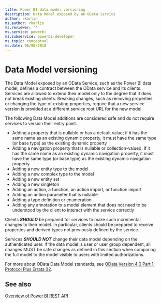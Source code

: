 ```yaml
---
title: Power BI data model versioning
description: Data Model exposed by an OData Service
author: rkarlin
ms.author: rkarlin
ms.reviewer: ''
ms.service: powerbi
ms.subservice: powerbi-developer
ms.topic: conceptual
ms.date: 06/08/2018
---
```


# Data Model versioning

The Data Model exposed by an OData Service, such as the Power BI data model, defines a contract between the OData service and its clients. Services are allowed to extend their model only to the degree that it does not break existing clients. Breaking changes, such as removing properties or changing the type of existing properties, require that a new service version is provided at a different service root URL for the new model.  
  
The following Data Model additions are considered safe and do not require services to version their entry point.  
  
* Adding a property that is nullable or has a default value; if it has the same name as an existing dynamic property, it must have the same type (or base type) as the existing dynamic property  
* Adding a navigation property that is nullable or collection-valued; if it has the same name as an existing dynamic navigation property, it must have the same type (or base type) as the existing dynamic navigation property  
* Adding a new entity type to the model  
* Adding a new complex type to the model  
* Adding a new entity set  
* Adding a new singleton  
* Adding an action, a function, an action import, or function import
* Adding an action parameter that is nullable  
* Adding a type definition or enumeration  
* Adding any annotation to a model element that does not need to be understood by the client to interact with the service correctly  
  
Clients ***SHOULD*** be prepared for services to make such incremental changes to their model. In particular, clients should be prepared to receive properties and derived types not previously defined by the service.  
  
Services ***SHOULD NOT*** change their data model depending on the authenticated user. If the data model is user or user group dependent, all changes MUST be safe changes as defined in this section when comparing the full model to the model visible to users with limited authorizations.  
  
For more about OData Data Model standards, see [OData Version 4.0 Part 1: Protocol Plus Errata 02](https://docs.oasis-open.org/odata/odata/v4.0/odata-v4.0-part1-protocol.html).  
  
## See also
[Overview of Power BI REST API](https://docs.microsoft.com/rest/api/power-bi/)  